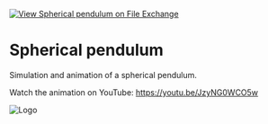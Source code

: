 [![View Spherical pendulum on File Exchange](https://www.mathworks.com/matlabcentral/images/matlab-file-exchange.svg)](https://www.mathworks.com/matlabcentral/fileexchange/91785-spherical-pendulum)
# Spherical pendulum
Simulation and animation of a spherical pendulum.

Watch the animation on YouTube: https://youtu.be/JzyNG0WCO5w

![Logo](https://www.mathworks.com/matlabcentral/mlc-downloads/downloads/91ba2257-b856-4e74-9c2e-688e82615004/814a759a-da80-4cfc-aa50-c63402ca64f5/images/1620324428.png)



